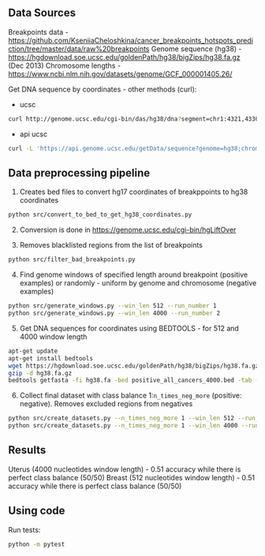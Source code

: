 ## Data Sources
Breakpoints data - https://github.com/KseniiaCheloshkina/cancer_breakpoints_hotspots_prediction/tree/master/data/raw%20breakpoints
Genome sequence (hg38) - https://hgdownload.soe.ucsc.edu/goldenPath/hg38/bigZips/hg38.fa.gz (Dec 2013)
Chromosome lengths - https://www.ncbi.nlm.nih.gov/datasets/genome/GCF_000001405.26/

Get DNA sequence by coordinates - other methods (curl):
* ucsc
```bash
curl http://genome.ucsc.edu/cgi-bin/das/hg38/dna?segment=chr1:4321,4330
```
* api ucsc
```bash
curl -L 'https://api.genome.ucsc.edu/getData/sequence?genome=hg38;chrom=chr1;start=4321;end=4330'
```

## Data preprocessing pipeline

1) Creates bed files to convert hg17 coordinates of breakppoints to hg38 coordinates
``` bash
python src/convert_to_bed_to_get_hg38_coordinates.py
```
2) Conversion is done in https://genome.ucsc.edu/cgi-bin/hgLiftOver

3) Removes blacklisted regions from the list of breakpoints
``` bash
python src/filter_bad_breakpoints.py
```

4) Find genome windows of specified length around breakpoint (positive examples) or randomly - uniform by genome and chromosome (negative examples)
``` bash
python src/generate_windows.py --win_len 512 --run_number 1
python src/generate_windows.py --win_len 4000 --run_number 2
```

5) Get DNA sequences for coordinates using BEDTOOLS - for 512 and 4000 window length 
```bash
apt-get update
apt-get install bedtools
wget https://hgdownload.soe.ucsc.edu/goldenPath/hg38/bigZips/hg38.fa.gz
gzip -d hg38.fa.gz
bedtools getfasta -fi hg38.fa -bed positive_all_cancers_4000.bed -tab -fo pos_4000.bed
```

6) Collect final dataset with class balance 1:`n_times_neg_more` (positive: negative). Removes excluded regions from negatives
``` bash
python src/create_datasets.py --n_times_neg_more 1 --win_len 512 --run_number 1
python src/create_datasets.py --n_times_neg_more 1 --win_len 4000 --run_number 2
```

## Results
Uterus (4000 nucleotides window length) - 0.51 accuracy while there is perfect class balance (50/50)
Breast (512 nucleotides window length)  - 0.51 accuracy while there is perfect class balance (50/50)

## Using code

Run tests:
```bash
python -m pytest
```